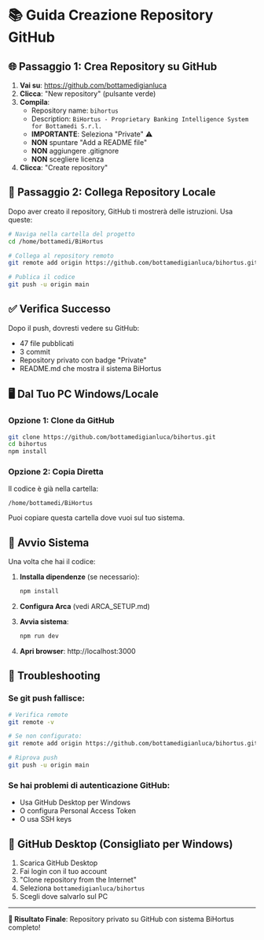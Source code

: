 # 📚 Guida Creazione Repository GitHub

## 🌐 **Passaggio 1: Crea Repository su GitHub**

1. **Vai su**: https://github.com/bottamedigianluca
2. **Clicca**: "New repository" (pulsante verde)
3. **Compila**:
   - Repository name: `bihortus`
   - Description: `BiHortus - Proprietary Banking Intelligence System for Bottamedi S.r.l.`
   - **IMPORTANTE**: Seleziona "Private" ⚠️
   - **NON** spuntare "Add a README file"
   - **NON** aggiungere .gitignore
   - **NON** scegliere licenza
4. **Clicca**: "Create repository"

## 🔗 **Passaggio 2: Collega Repository Locale**

Dopo aver creato il repository, GitHub ti mostrerà delle istruzioni. Usa queste:

```bash
# Naviga nella cartella del progetto
cd /home/bottamedi/BiHortus

# Collega al repository remoto
git remote add origin https://github.com/bottamedigianluca/bihortus.git

# Publica il codice
git push -u origin main
```

## ✅ **Verifica Successo**

Dopo il push, dovresti vedere su GitHub:
- 47 file pubblicati
- 3 commit
- Repository privato con badge "Private"
- README.md che mostra il sistema BiHortus

## 🖥️ **Dal Tuo PC Windows/Locale**

### Opzione 1: Clone da GitHub
```bash
git clone https://github.com/bottamedigianluca/bihortus.git
cd bihortus
npm install
```

### Opzione 2: Copia Diretta
Il codice è già nella cartella:
```
/home/bottamedi/BiHortus
```

Puoi copiare questa cartella dove vuoi sul tuo sistema.

## 🚀 **Avvio Sistema**

Una volta che hai il codice:

1. **Installa dipendenze** (se necessario):
   ```bash
   npm install
   ```

2. **Configura Arca** (vedi ARCA_SETUP.md)

3. **Avvia sistema**:
   ```bash
   npm run dev
   ```

4. **Apri browser**: http://localhost:3000

## 🔧 **Troubleshooting**

### Se git push fallisce:
```bash
# Verifica remote
git remote -v

# Se non configurato:
git remote add origin https://github.com/bottamedigianluca/bihortus.git

# Riprova push
git push -u origin main
```

### Se hai problemi di autenticazione GitHub:
- Usa GitHub Desktop per Windows
- O configura Personal Access Token
- O usa SSH keys

## 📱 **GitHub Desktop (Consigliato per Windows)**

1. Scarica GitHub Desktop
2. Fai login con il tuo account
3. "Clone repository from the Internet"
4. Seleziona `bottamedigianluca/bihortus`
5. Scegli dove salvarlo sul PC

---

**🎯 Risultato Finale**: Repository privato su GitHub con sistema BiHortus completo!